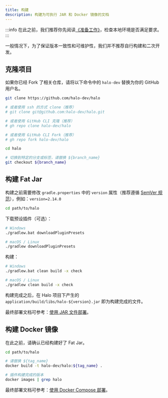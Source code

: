 ```yaml
---
title: 构建
description: 构建为可执行 JAR 和 Docker 镜像的文档
---
```


:::info
在此之前，我们推荐你先阅读[《准备工作》](./prepare)，检查本地环境是否满足要求。
:::

一般情况下，为了保证版本一致性和可维护性，我们并不推荐自行构建和二次开发。

## 克隆项目

如果你已经 Fork 了相关仓库，请将以下命令中的 `halo-dev` 替换为你的 GitHub 用户名。

```bash
git clone https://github.com/halo-dev/halo

# 或者使用 ssh 的方式 clone（推荐）
# git clone git@github.com:halo-dev/halo.git

# 或者使用 GitHub CLI 克隆（推荐）
# gh repo clone halo-dev/halo 

# 或者使用 GitHub CLI Fork（推荐）
# gh repo fork halo-dev/halo

cd halo

# 切换到特定的分支或标签，请替换 ${branch_name}
git checkout ${branch_name}
```

## 构建 Fat Jar

构建之前需要修改 `gradle.properties` 中的 `version` 属性（推荐遵循 [SemVer 规范](https://semver.org/)），例如：`version=2.14.0`

```bash
cd path/to/halo
```

下载预设插件（可选）：

```bash
# Windows
./gradlew.bat downloadPluginPresets

# macOS / Linux
./gradlew downloadPluginPresets
```

构建：

```bash
# Windows
./gradlew.bat clean build -x check

# macOS / Linux
./gradlew clean build -x check
```

构建完成之后，在 Halo 项目下产生的 `application/build/libs/halo-${version}.jar` 即为构建完成的文件。

最终部署文档可参考：[使用 JAR 文件部署](../../getting-started/install/jar-file.md)。

## 构建 Docker 镜像

在此之前，请确认已经构建好了 Fat Jar。

```bash
cd path/to/halo
```

```bash
# 请替换 ${tag_name}
docker build -t halo-dev/halo:${tag_name} .
```

```bash
# 插件构建完成的版本
docker images | grep halo
```

最终部署文档可参考：[使用 Docker Compose 部署](../../getting-started/install/docker-compose.md)。
